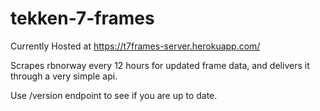 # tekken-7-frames

Currently Hosted at https://t7frames-server.herokuapp.com/

Scrapes rbnorway every 12 hours for updated frame data, and delivers it through a very simple api.

Use /version endpoint to see if you are up to date.
